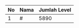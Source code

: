 | No | Nama            | Jumlah Level |
|----|-----------------|--------------|
| 1  | #    |    5890        |
